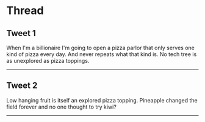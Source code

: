 # Thread

## Tweet 1

When I'm a billionaire I'm going to open a pizza parlor that only serves one kind of pizza every day. And never repeats what that kind is. No tech tree is as unexplored as pizza toppings.

---

## Tweet 2

Low hanging fruit is itself an explored pizza topping. Pineapple changed the field forever and no one thought to try kiwi?

---

